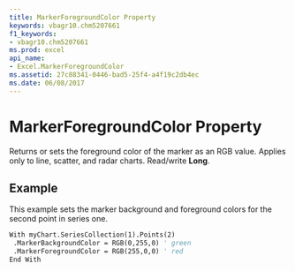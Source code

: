 ```yaml
---
title: MarkerForegroundColor Property
keywords: vbagr10.chm5207661
f1_keywords:
- vbagr10.chm5207661
ms.prod: excel
api_name:
- Excel.MarkerForegroundColor
ms.assetid: 27c88341-0446-bad5-25f4-a4f19c2db4ec
ms.date: 06/08/2017
---
```



# MarkerForegroundColor Property

Returns or sets the foreground color of the marker as an RGB value. Applies only to line, scatter, and radar charts. Read/write  **Long**.


## Example

This example sets the marker background and foreground colors for the second point in series one.


```vb
With myChart.SeriesCollection(1).Points(2) 
 .MarkerBackgroundColor = RGB(0,255,0) ' green 
 .MarkerForegroundColor = RGB(255,0,0) ' red 
End With
```


